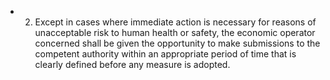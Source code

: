 - 2. Except  in  cases  where  immediate  action  is  necessary  for  reasons  of  unacceptable  risk  to  human  health  or  safety, the  economic  operator  concerned  shall  be  given  the  opportunity  to  make  submissions  to  the  competent  authority within an appropriate period of time that is clearly defined before any measure is adopted.
